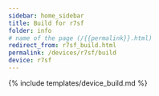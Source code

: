 ```yaml
---
sidebar: home_sidebar
title: Build for r7sf
folder: info
# name of the page (/{{permalink}}.html)
redirect_from: r7sf_build.html
permalink: /devices/r7sf/build
device: r7sf
---
```

{% include templates/device_build.md %}
